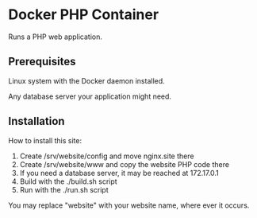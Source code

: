 # Docker PHP Container

Runs a PHP web application.

## Prerequisites

Linux system with the Docker daemon installed.

Any database server your application might need.

## Installation

How to install this site:

1. Create /srv/website/config and move nginx.site there
2. Create /srv/website/www and copy the website PHP code there
3. If you need a database server, it may be reached at 172.17.0.1
4. Build with the ./build.sh script
5. Run with the ./run.sh script

You may replace "website" with your website name, where ever it occurs.

